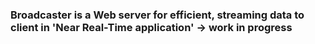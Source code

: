 ### Broadcaster is a Web server for efficient, streaming data to client in 'Near Real-Time application' -> work in progress 